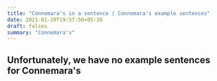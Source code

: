 ```yaml
---
title: "Connemara's in a sentence | Connemara's example sentences"
date: 2021-01-20T19:57:50+05:30
draft: falses
summary: "Connemara's"
---
```

## Unfortunately, we have no example sentences for Connemara's                 
